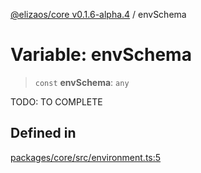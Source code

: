 [@elizaos/core v0.1.6-alpha.4](../index.md) / envSchema

# Variable: envSchema

> `const` **envSchema**: `any`

TODO: TO COMPLETE

## Defined in

[packages/core/src/environment.ts:5](https://github.com/elizaos/eliza/blob/main/packages/core/src/environment.ts#L5)
